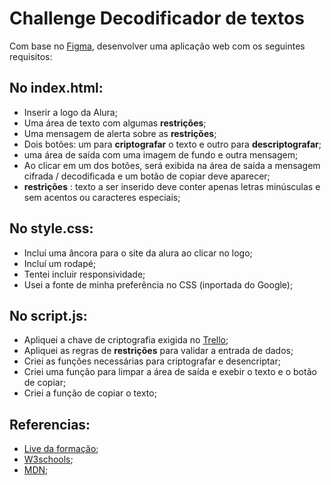 # Challenge Decodificador de textos

Com base no [Figma](https://www.figma.com/file/tvFEYhVfZTjdJ5P24RGV21/Alura-Challenge---Desafio-1---L%C3%B3gica?type=design&node-id=0-1&mode=design&t=B6ZgXYblW4880u2K-0), desenvolver uma aplicação web com os seguintes requisitos:

## No **index.html**:

- Inserir a logo da Alura;
- Uma área de texto com algumas **restrições**;
- Uma mensagem de alerta sobre as **restrições**;
- Dois botões: um para **criptografar** o texto e outro para **descriptografar**;
- uma área de saída com uma imagem de fundo e outra mensagem;
- Ao clicar em um dos botões, será exibida na área de saída a mensagem cifrada / decodificada e um botão de copiar deve aparecer;
-  **restrições** : texto a ser inserido deve conter apenas letras minúsculas e sem acentos ou caracteres especiais;

## No **style.css**:

-  Incluí uma âncora para o site da alura ao clicar no logo;
-  Incluí um rodapé;
-  Tentei incluir responsividade;
-  Usei a fonte de minha preferência no CSS (inportada do Google);

## No **script.js**:

- Apliquei a chave de criptografia exigida no [Trello](https://trello.com/b/EmUFmjCv/decodificador-de-texto-alura-challenges-oracle-one);
- Apliquei as regras de **restrições** para validar a entrada de dados;
- Criei as funções necessárias para criptografar e desencriptar;
- Criei uma função para limpar a área de saída e exebir o texto e o botão de copiar;
- Criei a função de copiar o texto;

## Referencias:

- [Live da formação](https://www.youtube.com/watch?v=XlfNkUeHYgE);
- [W3schools](https://www.w3schools.com/);
- [MDN](https://developer.mozilla.org/pt-BR/);
